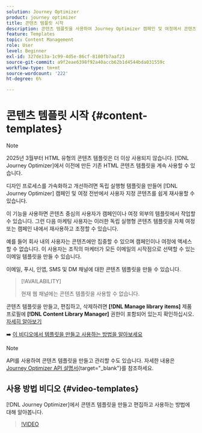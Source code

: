 ```yaml
---
solution: Journey Optimizer
product: journey optimizer
title: 콘텐츠 템플릿 시작
description: 콘텐츠 템플릿을 사용하여 Journey Optimizer 캠페인 및 여정에서 콘텐츠를 재사용하는 방법에 대해 알아봅니다
feature: Templates
topic: Content Management
role: User
level: Beginner
exl-id: 327de13a-1c99-4d5e-86cf-8180fb7aaf23
source-git-commit: a9f2eae6398f92a40accb62b1d4544bda031559c
workflow-type: tm+mt
source-wordcount: '222'
ht-degree: 6%

---
```



# 콘텐츠 템플릿 시작 {#content-templates}

>[!NOTE]
>
>2025년 3월부터 HTML 유형의 콘텐츠 템플릿은 더 이상 사용되지 않습니다. [!DNL Journey Optimizer]에서 이전에 만든 기존 HTML 콘텐츠 템플릿을 계속 사용할 수 있습니다.

디자인 프로세스를 가속화하고 개선하려면 독립 실행형 템플릿을 만들어 [!DNL Journey Optimizer] 캠페인 및 여정 전반에서 사용자 지정 콘텐츠를 쉽게 재사용할 수 있습니다.

이 기능을 사용하면 콘텐츠 중심의 사용자가 캠페인이나 여정 외부의 템플릿에서 작업할 수 있습니다. 그런 다음 마케팅 사용자는 이러한 독립 실행형 콘텐츠 템플릿을 자체 여정 또는 캠페인 내에서 재사용하고 조정할 수 있습니다.

<!--![](../rn/assets/do-not-localize/content-template.gif)-->

예를 들어 회사 내의 사용자는 콘텐츠에만 집중할 수 있으며 캠페인이나 여정에 액세스할 수 없습니다. 이 사용자는 조직의 마케터가 모든 이메일의 시작점으로 선택할 수 있는 이메일 템플릿을 만들 수 있습니다.

이메일, 푸시, 인앱, SMS 및 DM 채널에 대한 콘텐츠 템플릿을 만들 수 있습니다.

>[!AVAILABILITY]
>
>현재 웹 채널에는 콘텐츠 템플릿을 사용할 수 없습니다.

콘텐츠 템플릿을 만들고, 편집하고, 삭제하려면 **[!DNL Manage library items]** 제품 프로필에 **[!DNL Content Library Manager]** 권한이 포함되어 있는지 확인하십시오. [자세히 알아보기](../administration/ootb-product-profiles.md#content-library-manager)

➡️ [이 비디오에서 템플릿을 만들고 사용하는 방법을 알아보세요](#video-templates)

>[!NOTE]
>
>API를 사용하여 콘텐츠 템플릿을 만들고 관리할 수도 있습니다. 자세한 내용은 [Journey Optimizer API 설명서](https://developer.adobe.com/journey-optimizer-apis/references/content/){target="_blank"}를 참조하세요.

## 사용 방법 비디오 {#video-templates}

[!DNL Journey Optimizer]에서 콘텐츠 템플릿을 만들고 편집하고 사용하는 방법에 대해 알아봅니다.

>[!VIDEO](https://video.tv.adobe.com/v/3413743/?quality=12)
